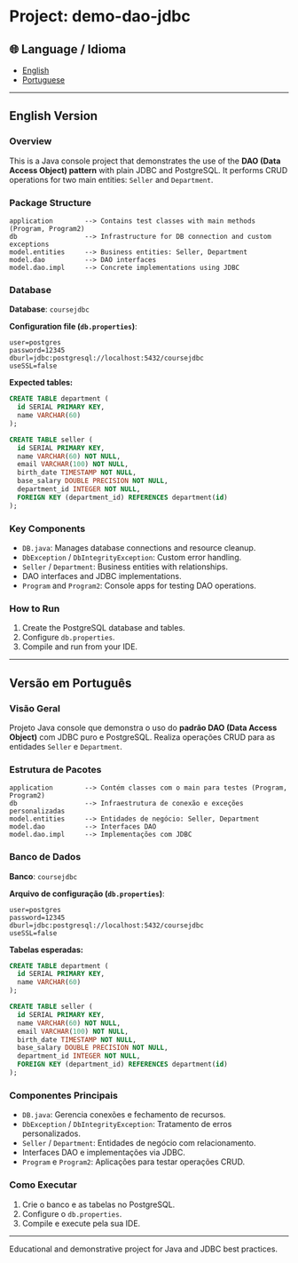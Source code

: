 # Project: demo-dao-jdbc

## 🌐 Language / Idioma
- [English](#english-version)
- [Portuguese](#versão-em-português)

---

## English Version

### Overview
This is a Java console project that demonstrates the use of the **DAO (Data Access Object) pattern** with plain JDBC and PostgreSQL. It performs CRUD operations for two main entities: `Seller` and `Department`.

### Package Structure
```
application        --> Contains test classes with main methods (Program, Program2)
db                 --> Infrastructure for DB connection and custom exceptions
model.entities     --> Business entities: Seller, Department
model.dao          --> DAO interfaces
model.dao.impl     --> Concrete implementations using JDBC
```

### Database
**Database**: `coursejdbc`

**Configuration file (`db.properties`)**:
```properties
user=postgres
password=12345
dburl=jdbc:postgresql://localhost:5432/coursejdbc
useSSL=false
```

**Expected tables:**
```sql
CREATE TABLE department (
  id SERIAL PRIMARY KEY,
  name VARCHAR(60)
);

CREATE TABLE seller (
  id SERIAL PRIMARY KEY,
  name VARCHAR(60) NOT NULL,
  email VARCHAR(100) NOT NULL,
  birth_date TIMESTAMP NOT NULL,
  base_salary DOUBLE PRECISION NOT NULL,
  department_id INTEGER NOT NULL,
  FOREIGN KEY (department_id) REFERENCES department(id)
);
```

### Key Components
- `DB.java`: Manages database connections and resource cleanup.
- `DbException` / `DbIntegrityException`: Custom error handling.
- `Seller` / `Department`: Business entities with relationships.
- DAO interfaces and JDBC implementations.
- `Program` and `Program2`: Console apps for testing DAO operations.

### How to Run
1. Create the PostgreSQL database and tables.
2. Configure `db.properties`.
3. Compile and run from your IDE.

---

## Versão em Português

### Visão Geral
Projeto Java console que demonstra o uso do **padrão DAO (Data Access Object)** com JDBC puro e PostgreSQL. Realiza operações CRUD para as entidades `Seller` e `Department`.

### Estrutura de Pacotes
```
application        --> Contém classes com o main para testes (Program, Program2)
db                 --> Infraestrutura de conexão e exceções personalizadas
model.entities     --> Entidades de negócio: Seller, Department
model.dao          --> Interfaces DAO
model.dao.impl     --> Implementações com JDBC
```

### Banco de Dados
**Banco**: `coursejdbc`

**Arquivo de configuração (`db.properties`)**:
```properties
user=postgres
password=12345
dburl=jdbc:postgresql://localhost:5432/coursejdbc
useSSL=false
```

**Tabelas esperadas:**
```sql
CREATE TABLE department (
  id SERIAL PRIMARY KEY,
  name VARCHAR(60)
);

CREATE TABLE seller (
  id SERIAL PRIMARY KEY,
  name VARCHAR(60) NOT NULL,
  email VARCHAR(100) NOT NULL,
  birth_date TIMESTAMP NOT NULL,
  base_salary DOUBLE PRECISION NOT NULL,
  department_id INTEGER NOT NULL,
  FOREIGN KEY (department_id) REFERENCES department(id)
);
```

### Componentes Principais
- `DB.java`: Gerencia conexões e fechamento de recursos.
- `DbException` / `DbIntegrityException`: Tratamento de erros personalizados.
- `Seller` / `Department`: Entidades de negócio com relacionamento.
- Interfaces DAO e implementações via JDBC.
- `Program` e `Program2`: Aplicações para testar operações CRUD.

### Como Executar
1. Crie o banco e as tabelas no PostgreSQL.
2. Configure o `db.properties`.
3. Compile e execute pela sua IDE.

---
Educational and demonstrative project for Java and JDBC best practices.
